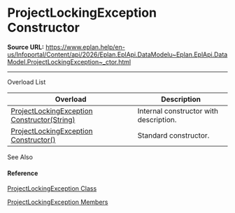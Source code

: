 # ProjectLockingException Constructor

**Source URL:** https://www.eplan.help/en-us/Infoportal/Content/api/2026/Eplan.EplApi.DataModelu~Eplan.EplApi.DataModel.ProjectLockingException~_ctor.html

---

Overload List

| Overload | Description |
| --- | --- |
| [ProjectLockingException Constructor(String)](Eplan.EplApi.DataModelu~Eplan.EplApi.DataModel.ProjectLockingException~_ctor(String).html) | Internal constructor with description. |
| [ProjectLockingException Constructor()](Eplan.EplApi.DataModelu~Eplan.EplApi.DataModel.ProjectLockingException~_ctor().html) | Standard constructor. |



See Also

#### Reference

[ProjectLockingException Class](Eplan.EplApi.DataModelu~Eplan.EplApi.DataModel.ProjectLockingException.html)
  
[ProjectLockingException Members](Eplan.EplApi.DataModelu~Eplan.EplApi.DataModel.ProjectLockingException_members.html)